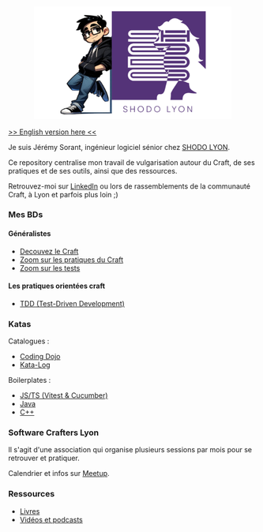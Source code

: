 <p align="center">
  <img src="./assets/JSO_AND_SHODO.png" alt="Jérémy Sorant" width="400"/>
</p>

[>> English version here <<](./README_EN.md)

Je suis Jérémy Sorant, ingénieur logiciel sénior chez [SHODO LYON](https://shodo.io/).

Ce repository centralise mon travail de vulgarisation autour du Craft, de ses pratiques et de ses outils, ainsi que des ressources.

Retrouvez-moi sur [LinkedIn](https://www.linkedin.com/in/jeremy-sorant/) ou lors de rassemblements de la communauté Craft, à Lyon et parfois plus loin ;)

### Mes BDs

#### Généralistes

- [Decouvez le Craft](BDs%2F01%20-%20Craft%2FFR%2FDecouvez%20le%20Craft.pdf)
- [Zoom sur les pratiques du Craft](BDs%2F02%20-%20Craft%20practices%2FFR%2FZoom%20sur%20les%20pratiques%20du%20Craft.pdf)
- [Zoom sur les tests](BDs%2F03%20-%20Tests%2FFR%2FZoom%20sur%20les%20tests.pdf)

#### Les pratiques orientées craft

- [TDD (Test-Driven Development)](BDs%2FPractices%2FP01%20-%20TDD%2FFR%2FP01%20-%20TDD.pdf)

### Katas

Catalogues :
- [Coding Dojo](https://codingdojo.org/kata/)
- [Kata-Log](https://kata-log.rocks/)

Boilerplates :
- [JS/TS (Vitest & Cucumber)](https://github.com/jsorant/boilerplate-kata-node-ts)
- [Java](https://github.com/jsorant/boilerplate-kata-java)
- [C++](https://github.com/jsorant/boilerplate-kata-cpp)

### Software Crafters Lyon

Il s'agit d'une association qui organise plusieurs sessions par mois pour se retrouver et pratiquer.

Calendrier et infos sur [Meetup](https://www.meetup.com/fr-FR/software-craftsmanship-lyon/).

### Ressources

- [Livres](Readings/README.md)
- [Vidéos et podcasts](Videos%2FREADME.md)